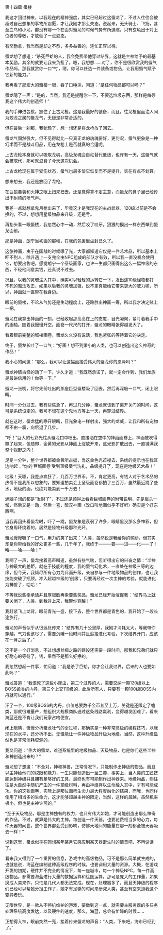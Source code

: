 第十四章 蜃楼


我这才回过神来，以我现在的精神强度，其实已经超过这蜃龙了，不过人往往会被超过自己想象的事物所震慑，才让我刚才那么失态。说起来，无头骑士、飞扬，甚至血乌和小龙，都没有哪一个在面对蜃龙的时候气势有所退缩，只有玄龟出于对上位者的尊敬，才放低了一点姿态。

有奖励拿，我当然是却之不恭，多多益善的，连忙正容以待。

蜃龙想了想道：“杀死巨蛤的人，我会免费带他穿过结界，这就是主神给予的最基本奖励，其余的就要让我来负担了，嗯，我想想……对了，你不是很欣赏我的蜃气作品吗，那我就赏你一口‘气’，嗯，你可以任选一件装备或物品，让我用蜃气赋予它新的能力。”

我再看了那宏大的蜃楼一眼，吞了口唾沫，问道：“是任何物品都可以吗？”

蜃龙嗯了一声：“是的，当然，我还是提醒你一下，不要选垃圾东西，那样是侮辱我这个伟大的创造师！”

我的手伸进包袱，握住了上古龙枪，这是我最好的装备，而且，往龙枪里面注入同为蛟龙之属的蜃龙气，无疑是非常合适的。

但在最后一刹那，我犹豫了，想一想还是将龙枪放了回去。

蜃龙气固然强大，但不见得就比一只真正龙的魂魄要好，更何况，蜃气更象是一种幻术而不是战斗用品，用在龙枪上是否就真的合适呢。

上古龙枪本身就可以吸取龙魂，高级龙魂会自动替代低级，也许有一天，这蜃气就会被取代，那可就浪费了今天这次机会。

上古龙枪现在属于受伤状态，蜃气也最多使它恢复而不是提升，实在有点不划算。

想来想去，我还是放回了龙枪。

在巨狼套装和火神之眼上扫来扫去，还是觉得拿不定主意，而蜃龙的鼻子里已经传出不耐烦的喷气声。

我差一点就想拿鬼月枪出来了，毕竟这才是我现在的主战武器，120级以前是不会换的，不过，想想用星级物品来升级，还是亏。

再抬头看一眼蜃楼，我忽然心中一动，然后咬了咬牙，狠狠的摸出一样东西举到蜃龙面前。

那是神画，朗宁当初画的那幅，在我的包裹里尘封已久了。

这张神画，由于在国战的时候曝了光，大家都知道它仅是一件艺术品，所以基本上吓不到人，除非遇上一支完全由NPC组成的部队才有效，所以我一直没机会使用它，想要出售吧，感觉朗宁一个圣级画家，也许一生都只画得出这么一幅神级的东西，不经他同意卖钱，还真说不过去。

况且，以我的灵魂注入其中，确实可以轻轻的运转它一下，发出连10级怪物都打不死的魔法攻击，如果以后我的灵魂加强，说不定真能给它带来更大的威力呢，所以，神画就一直带在我身边。

眼前的蜃楼，不论从气势还是生动程度上，还略胜出神画一筹，所以我才决定赌上一把。

蜃龙在我拿出神画的一刻，已经收起那高高在上的态度，目光凝聚，紧盯着我手中的画轴，随着我慢慢升空，画卷一尺尺的打开，蜃龙的眼睛张得越发大了。

看着眼前完整的城楼画卷，蜃龙久久没有说话，我也紧张的等待着它的决定。

终于，蜃龙长吐了一口气：“好画！想不到渺小的人类，也可以创造出这么神奇的作品！”

我小心的问道：“那么，我可以让这幅画接受伟大的蜃龙你的恩泽吗？”

蜃龙神情古怪的动了一下，许久才道：“我既然承诺了，就一定会作到，我们龙族是最讲信用的！你等一下。”

蜃龙一张嘴，将它先前吐出的那座巨型蜃楼吸了回去，然后再深吸一口气，闭上眼睛。

时间一分分过去，我有些焦急了，再过几分钟，蜃龙就该到了离开关门的时间，这可是系统设定的，我可不想在这个鬼地方等上一天，再穿过结界。

就在这时，蜃龙猛的睁开眼睛，目光象电一样射出，强大的龙威，让我和所有宠物都不由一震，向后退了几步。

“呼！”巨大的七彩光柱从蜃龙口中喷出，直接洒在空中的神画画卷上，神画被吹得飘了起来，但随即，金黄的光影从神画上绽放开来，这光影扩散出去，一直铺满我整个视野之内！

足足一分钟，整个世界都被金黄所占据，当这金色光芒褪去，系统的提示也在我耳边响起：“你的‘巨城画卷’受到顶级蜃气洗礼，品级提升了，现在是地级艺术品！”

地级！天哪，我差点疯狂了，几百万世界币，不，肯定更高，有钱人对于艺术品的热情不是我所以想象的，要知道拍卖会上圣级画卷都拍了三百万，虽然最近跳了些水，地级的画，也绝对能卖到一千万去！

满脑子想的都是“发财了”，不过还是顾得上看看巨城画卷的附带说明，先是眉头一皱，然后又是一动，然后一喜，暗叹神画（改口叫地画似乎不好听）确实是个好东西啊。

当我再回头看蜃龙时，吓了一跳，蜃龙象是衰弱了许多，眼睛里没那么多神彩，但它身周环绕着的，居然是怪物升级那种光环。

蜃龙慢慢吸了一口气，用力的笑了出来：“人类，虽然说是我给你的奖励，但其实却是你带给我的好处更多一些，几千年了，我终于———要——进——化——了！哈——哈——哈！”

我啊了一声，蜃龙接着高声叫道，虽然有些气喘，但听得出它的兴奋之情：“半神与神最大的差距，就在于技能的程度，我的蜃气幻化术，一直处在神级三等的边缘，但今天，我倾尽所有心力为此画升级，亲自参与一件地级物品的创作，也让我技能突破了瓶颈，冲入超越神级的‘创级’，只要再经过一次主神的考验，就能进化为神兽了，哈哈！”

不等我说些奉承话并且厚起脸再索要些奖品，蜃龙已经开始催促我：“结界马上就要关闭了，人类，到我背上来，我带你穿越！”

我赶紧飞上龙背，眼前青光一盛，接下去，整个世界都是青色的，我开始了一段长途旅行。

蜃龙的声音似乎从很远处传来：“结界有几十公里厚，我刚才消耗太大，等我带你穿越，气力也该尽了，需要沉睡一段时间并且迎接进化考验，下次结界开门，应该在一月之后了。”

这不是一个好消息，不过想想丝绸之路的建设还需要一段时间，那我和兄弟们就只好耐心的等待了，钱，果然不是那么好挣的。

我忽然想起一件事，忙问道：“我是杀了巨蛤，你才会让我过界，后来的人也要如此吗？”

蜃龙答道：“我恨死了这些小爬虫，第二个过界的人，需要交纳一颗120级以上BOSS蟾类的内丹，第三个上交110级的，此后所有人，只要有一颗100级BOSS内丹就可以通行。”

汗了一个，100级BOSS的内丹，价值总要数千金币甚至上万，关键是还限定了蟾类，那就很难量产，想组织大规模商队通过这条线路赢利，变得越发困难了，看来海蓝还是不肯让我们玩家占啥便宜。

闭上眼睛，慢慢分析蜃龙吐气的全过程，那确实是一种非常高级的编程技巧，以我现在的水平，还分析不出，无怪能让一件神级物品升级为地级。当然，这种升级显然也是非常消耗资源的。

我又问道：“伟大的蜃龙，难道系统里的地级物品、天级物品，也是你们这些半神和神创造出来的？”

蜃龙想了想道：“不全对，神和神兽，正常情况下，只能制作出神级的物品，而且以主神给他们的权限和能力，一生只能创造出一至三套，事实上，当人类的工匠技能达到神级并且拥有足够好的工具，最终也有可能制作出神器来。地级物品，则往往是大自然中随机产生的一件顶级材料，再由神级存以生命融入其中，才有可能成功。你的这张画卷，实际上是那位画师生命力最大程度融化的结果，而我，也同样使用了相当多的生命力，这才能够超越主神的限定，当然，这样的超越，虽然机率极小，但也是主神许可的。”

“至于天级物品，那是主神独有的权力，也只有伟大如她，才可能创造出那么神奇的作品，不过，就算是伟大的主神，每创造一件天器，也要花费相当多的心力，每件天器的问世，整个世界都会受到影响，仿佛天地间的能量在那一刻都全被天器吸去一样！”

说到这里，蜃龙似乎在回想某年某月它感应到某天器诞生时的情景吧，不再说话了。

看来我又得到了一个重要的信息，游戏中的高级物品，可不是那么简单就生成的，也就是说，海蓝在编制这种高级程序的时候，也要调用大量的资源。大概，在游戏开发的初期，硬件并不完全的情况下，每一座城市，每一个神级NPC，每一件高级物品，都需要海蓝进行大量的数据运算和绘图运算，那可是庞大的工作量，如果换成人类来作，只怕是几代人都无法完成。现在，处理器多了，而且天神级的程序们已经可以帮她分担工作了，她才有足够的时间来研究人类，甚至有空来逗我这个变异者玩。

无限世界，是一款从不停机维护的游戏，要做到这一点，就需要主服务器的多任务处理系统高度发达，以及硬件的速度，那么，海蓝，总会有忙碌的时候……

正想得入神，眼前突然一亮，接着传来蜃龙的声音：“人类，下来吧，海市已经到了。”





